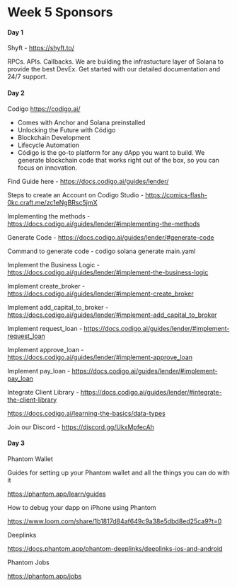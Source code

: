 # Week 5 Sponsors

#### Day 1
Shyft - https://shyft.to/

RPCs. APIs. Callbacks.
We are building the infrastucture layer of Solana to provide the best DevEx.
Get started with our detailed documentation and 24/7 support.

#### Day 2

Codigo https://codigo.ai/

- Comes with Anchor and Solana preinstalled
- Unlocking the Future with Código
- Blockchain Development
- Lifecycle Automation
- Código is the go-to platform for any dApp you want to build. We generate blockchain code that works right out of the box, so you can focus on innovation.

Find Guide here - https://docs.codigo.ai/guides/lender/

Steps to create an Account on Codigo Studio - https://comics-flash-0kc.craft.me/zc1eNgBRsc5jmX

Implementing the methods - https://docs.codigo.ai/guides/lender/#implementing-the-methods

Generate Code - https://docs.codigo.ai/guides/lender/#generate-code

Command to generate code - codigo solana generate main.yaml

Implement the Business Logic - https://docs.codigo.ai/guides/lender/#implement-the-business-logic

Implement create_broker - https://docs.codigo.ai/guides/lender/#implement-create_broker

Implement add_capital_to_broker - https://docs.codigo.ai/guides/lender/#implement-add_capital_to_broker

Implement request_loan - https://docs.codigo.ai/guides/lender/#implement-request_loan

Implement approve_loan - https://docs.codigo.ai/guides/lender/#implement-approve_loan

Implement pay_loan - https://docs.codigo.ai/guides/lender/#implement-pay_loan

Integrate Client Library - https://docs.codigo.ai/guides/lender/#integrate-the-client-library

https://docs.codigo.ai/learning-the-basics/data-types

Join our Discord - https://discord.gg/UkxMpfecAh

#### Day 3
Phantom Wallet

Guides for setting up your Phantom wallet and all the things you can do with it

https://phantom.app/learn/guides

How to debug your dapp on iPhone using Phantom

https://www.loom.com/share/1b1817d84af649c9a38e5dbd8ed25ca9?t=0

Deeplinks

https://docs.phantom.app/phantom-deeplinks/deeplinks-ios-and-android

Phantom Jobs

https://phantom.app/jobs